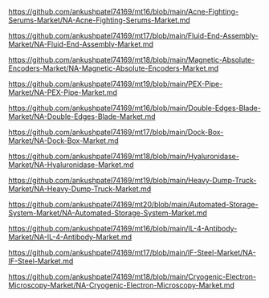 <p><a href="https://github.com/ankushpatel74169/mt16/blob/main/Acne-Fighting-Serums-Market/NA-Acne-Fighting-Serums-Market.md">https://github.com/ankushpatel74169/mt16/blob/main/Acne-Fighting-Serums-Market/NA-Acne-Fighting-Serums-Market.md</a></p><p><a href="https://github.com/ankushpatel74169/mt17/blob/main/Fluid-End-Assembly-Market/NA-Fluid-End-Assembly-Market.md">https://github.com/ankushpatel74169/mt17/blob/main/Fluid-End-Assembly-Market/NA-Fluid-End-Assembly-Market.md</a></p><p><a href="https://github.com/ankushpatel74169/mt18/blob/main/Magnetic-Absolute-Encoders-Market/NA-Magnetic-Absolute-Encoders-Market.md">https://github.com/ankushpatel74169/mt18/blob/main/Magnetic-Absolute-Encoders-Market/NA-Magnetic-Absolute-Encoders-Market.md</a></p><p><a href="https://github.com/ankushpatel74169/mt19/blob/main/PEX-Pipe-Market/NA-PEX-Pipe-Market.md">https://github.com/ankushpatel74169/mt19/blob/main/PEX-Pipe-Market/NA-PEX-Pipe-Market.md</a></p><p><a href="https://github.com/ankushpatel74169/mt16/blob/main/Double-Edges-Blade-Market/NA-Double-Edges-Blade-Market.md">https://github.com/ankushpatel74169/mt16/blob/main/Double-Edges-Blade-Market/NA-Double-Edges-Blade-Market.md</a></p><p><a href="https://github.com/ankushpatel74169/mt17/blob/main/Dock-Box-Market/NA-Dock-Box-Market.md">https://github.com/ankushpatel74169/mt17/blob/main/Dock-Box-Market/NA-Dock-Box-Market.md</a></p><p><a href="https://github.com/ankushpatel74169/mt18/blob/main/Hyaluronidase-Market/NA-Hyaluronidase-Market.md">https://github.com/ankushpatel74169/mt18/blob/main/Hyaluronidase-Market/NA-Hyaluronidase-Market.md</a></p><p><a href="https://github.com/ankushpatel74169/mt19/blob/main/Heavy-Dump-Truck-Market/NA-Heavy-Dump-Truck-Market.md">https://github.com/ankushpatel74169/mt19/blob/main/Heavy-Dump-Truck-Market/NA-Heavy-Dump-Truck-Market.md</a></p><p><a href="https://github.com/ankushpatel74169/mt20/blob/main/Automated-Storage-System-Market/NA-Automated-Storage-System-Market.md">https://github.com/ankushpatel74169/mt20/blob/main/Automated-Storage-System-Market/NA-Automated-Storage-System-Market.md</a></p><p><a href="https://github.com/ankushpatel74169/mt16/blob/main/IL-4-Antibody-Market/NA-IL-4-Antibody-Market.md">https://github.com/ankushpatel74169/mt16/blob/main/IL-4-Antibody-Market/NA-IL-4-Antibody-Market.md</a></p><p><a href="https://github.com/ankushpatel74169/mt17/blob/main/IF-Steel-Market/NA-IF-Steel-Market.md">https://github.com/ankushpatel74169/mt17/blob/main/IF-Steel-Market/NA-IF-Steel-Market.md</a></p><p><a href="https://github.com/ankushpatel74169/mt18/blob/main/Cryogenic-Electron-Microscopy-Market/NA-Cryogenic-Electron-Microscopy-Market.md">https://github.com/ankushpatel74169/mt18/blob/main/Cryogenic-Electron-Microscopy-Market/NA-Cryogenic-Electron-Microscopy-Market.md</a></p>
